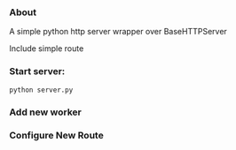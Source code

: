 ### About

A simple python http server wrapper over BaseHTTPServer

Include simple route

### Start server:
	
	python server.py

### Add new worker

### Configure New Route
